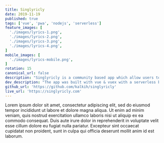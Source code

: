 ```yaml
---
title: Singlyricly
date: 2019-11-19
published: true
tags: ['vue', 'pwa', 'nodejs', 'serverless']
feature_images: [
  './images/lyrics-1.png',
  './images/lyrics-2.png',
  './images/lyrics-3.png',
  './images/lyrics-4.png',
]
mobile_images: [
  './images/lyrics-mobile.png',
]
rotation: 15
canonical_url: false
description: "Singlyricly is a community based app which allow users to see real time song lyrics synchronized with their Spotify playback. Real time lyrics are accessible regardless of playback device, play music through Sonos, Chromecast or Spotify Connect, and the lyrics will always show up in the app as long as there's a connected Spotify account."
dev_description: "The app was built with vue & vuex with a serverless backend in the form of azure-functions and mongodb."
github_url: 'https://github.com/kalkih/singlyricly'
live_url: 'https://singlyricly.com'
---
```


Lorem ipsum dolor sit amet, consectetur adipiscing elit, sed do eiusmod tempor incididunt ut labore et dolore magna aliqua. Ut enim ad minim veniam, quis nostrud exercitation ullamco laboris nisi ut aliquip ex ea commodo consequat. Duis aute irure dolor in reprehenderit in voluptate velit esse cillum dolore eu fugiat nulla pariatur. Excepteur sint occaecat cupidatat non proident, sunt in culpa qui officia deserunt mollit anim id est laborum.



